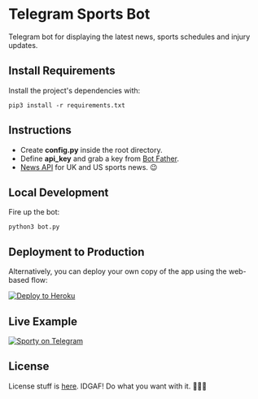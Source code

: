# Telegram Sports Bot

Telegram bot for displaying the latest news, sports schedules and injury updates.

## Install Requirements

Install the project's dependencies with:

```shell
pip3 install -r requirements.txt
```

## Instructions

- Create **config.py** inside the root directory.
- Define **api_key** and grab a key from [Bot Father](https://telegram.me/BotFather).
- [News API](https://newsapi.org/) for UK and US sports news. 😉

## Local Development

Fire up the bot:

```shell
python3 bot.py
```

## Deployment to Production

Alternatively, you can deploy your own copy of the app using the web-based flow:

[![Deploy to Heroku](https://www.herokucdn.com/deploy/button.png)](https://heroku.com/deploy)

## Live Example

[![Sporty on Telegram](https://i.ibb.co/F0N2SZs/telegram.png)](https://t.me/SportydBot)

## License

License stuff is [here](https://gist.github.com/0xnu/d11da49c85eeb7272517a9010bbdf1ab). IDGAF! Do what you want with it. 🦁✌🏽
